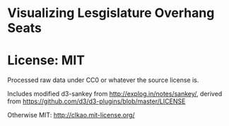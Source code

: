 Visualizing Lesgislature Overhang Seats
=======================================

# License: MIT

Processed raw data under CC0 or whatever the source license is.

Includes modified d3-sankey from http://explog.in/notes/sankey/, derived from https://github.com/d3/d3-plugins/blob/master/LICENSE

Otherwise MIT: http://clkao.mit-license.org/
